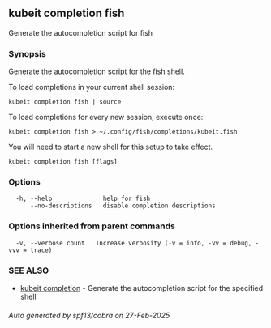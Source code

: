 ## kubeit completion fish

Generate the autocompletion script for fish

### Synopsis

Generate the autocompletion script for the fish shell.

To load completions in your current shell session:

	kubeit completion fish | source

To load completions for every new session, execute once:

	kubeit completion fish > ~/.config/fish/completions/kubeit.fish

You will need to start a new shell for this setup to take effect.


```
kubeit completion fish [flags]
```

### Options

```
  -h, --help              help for fish
      --no-descriptions   disable completion descriptions
```

### Options inherited from parent commands

```
  -v, --verbose count   Increase verbosity (-v = info, -vv = debug, -vvv = trace)
```

### SEE ALSO

* [kubeit completion](kubeit_completion.md)	 - Generate the autocompletion script for the specified shell

###### Auto generated by spf13/cobra on 27-Feb-2025
